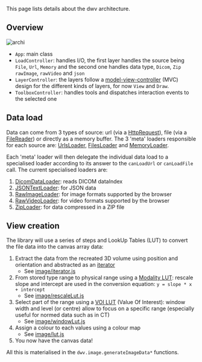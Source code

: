 This page lists details about the dwv architecture.

## Overview
![archi](architecture-overview.png)

- `App`: main class
- `LoadController`: handles I/O, the first layer handles the source being
  `File`, `Url`, `Memory` and the second one handles data type, `Dicom`, `Zip`
  `rawImage`, `rawVideo` and `json`
- `LayerController`: the layers follow a
  [model-view-controller](https://en.wikipedia.org/wiki/Model%E2%80%93view%E2%80%93controller)
  (MVC) design for the different kinds of layers,
for now `View` and `Draw`.
- `ToolboxController`: handles tools and dispatches interaction events to the selected
  one

## Data load
Data can come from 3 types of source: url (via a [HttpRequest](https://developer.mozilla.org/en-US/docs/Web/API/XMLHttpRequest)), file (via a [FileReader](https://developer.mozilla.org/en-US/docs/Web/API/FileReader)) or directly as a memory buffer. The 3 'meta' loaders responsible for each source are: [UrlsLoader](./dwv.io.UrlsLoader.html), [FilesLoader](./dwv.io.FilesLoader.html) and [MemoryLoader](./dwv.io.MemoryLoader.html).

Each 'meta' loader will then delegate the individual data load to a specialised loader according
to its answer to the `canLoadUrl` or `canLoadFile` call. The current specialised loaders are:
1. [DicomDataLoader](./dwv.io.DicomDataLoader.html): reads DICOM dataIndex
1. [JSONTextLoader](./dwv.io.JSONTextLoader.html): for JSON data
1. [RawImageLoader](./dwv.io.RawImageLoader.html): for image formats supported by the browser
1. [RawVideoLoader](./dwv.io.RawVideoLoader.html): for video formats supported by the browser
1. [ZipLoader](./dwv.io.ZipLoader.html): for data compressed in a ZIP file

## View creation
The library will use a series of steps and LookUp Tables (LUT) to convert the file data into the
canvas array data:
1. Extract the data from the recreated 3D volume using position and orientation
  and abstracted as an [iterator](https://en.wikipedia.org/wiki/Iterator_pattern)
   - See [image/iterator.js](./dwv.image.html#.range)
1. From stored type range to physical range using a [Modality LUT](http://dicom.nema.org/medical/dicom/current/output/chtml/part03/sect_C.11.html): rescale slope and intercept are used
   in the conversion equation: `y = slope * x + intercept`
   - See [image/rescaleLut.js](./dwv.image.RescaleLut.html)
1. Select part of the range using a [VOI LUT](http://dicom.nema.org/medical/dicom/current/output/chtml/part03/sect_C.11.2.html#table_C.11-2) (Value Of Interest): window width and level (or centre)
   allow to focus on a specific range (especially useful for normed data such
   as in CT)
   - See [image/windowLut.js](./dwv.image.WindowLut.html)
1. Assign a colour to each values using a colour map
   - See [image/lut.js](./dwv.image.lut.html)
1. You now have the canvas data!

All this is materialised in the `dwv.image.generateImageData*` functions.
